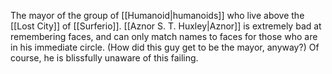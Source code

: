 The mayor of the group of <span class="races">[[Humanoid|humanoids]]</span> who live above the <span class="political-bodies-places">[[Lost City]]</span> of <span class="political-bodies-places">[[Surferio]]</span>.
<span class="people">[[Aznor S. T. Huxley|Aznor]]</span> is extremely bad at remembering faces, and can only match names to faces for those who are in his immediate circle.
(How did this guy get to be the mayor, anyway?)
Of course, he is blissfully unaware of this failing.